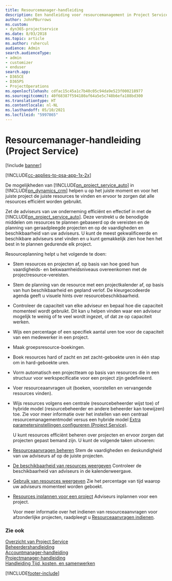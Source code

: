 ```yaml
---
title: Resourcemanager-handleiding
description: Een handleiding voor resourcemanagement in Project Service
author: JohnPBurrows
ms.custom:
- dyn365-projectservice
ms.date: 8/03/2018
ms.topic: article
ms.author: ruhercul
audience: Admin
search.audienceType:
- admin
- customizer
- enduser
search.app:
- D365CE
- D365PS
- ProjectOperations
ms.openlocfilehash: cdfac15c45a1c7b40c05c94da9e523f000218977
ms.sourcegitcommit: 40f68387f594180af64a5e5c748b6efa188bd300
ms.translationtype: HT
ms.contentlocale: nl-NL
ms.lasthandoff: 05/10/2021
ms.locfileid: "5997865"
---
```

# <a name="resource-manager-guide-project-service"></a>Resourcemanager-handleiding (Project Service)

[!include [banner](../includes/psa-now-project-operations.md)]

[!INCLUDE[cc-applies-to-psa-app-1x-2x](../includes/cc-applies-to-psa-app-1x-2x.md)]

De mogelijkheden van [!INCLUDE[pn_project_service_auto](../includes/pn-project-service-auto.md)] in [!INCLUDE[pn_dynamics_crm](../includes/pn-dynamics-crm.md)] helpen u op het juiste moment en voor het juiste project de juiste resources te vinden en ervoor te zorgen dat alle resources efficiënt worden gebruikt.  
  
 Zet de adviseurs van uw onderneming efficiënt en effectief in met de [!INCLUDE[pn_project_service_auto](../includes/pn-project-service-auto.md)]. Deze verstrekt u de benodigde middelen om resources te plannen gebaseerd op de vereisten en de planning van geraadpleegde projecten en op de vaardigheden en beschikbaarheid van uw adviseurs. U kunt de meest gekwalificeerde en beschikbare adviseurs snel vinden en u kunt gemakkelijk zien hoe hen het best in te plannen gedurende elk project.  
  
 Resourceplanning helpt u het volgende te doen:  
  
- Stem resources en projecten af, op basis van hoe goed hun vaardigheids- en bekwaamheidsniveaus overeenkomen met de projectresource-vereisten.  
  
- Stem de planning van de resource met een projectkalender af, op basis van hun beschikbaarheid en gepland verlof. De kleurgecodeerde agenda geeft u visuele hints over resourcebeschikbaarheid.  
  
- Controleer de capaciteit van elke adviseur en bepaal hoe die capaciteit momenteel wordt gebruikt. Dit kan u helpen vinden waar een adviseur mogelijk te weinig of te veel wordt ingezet, of dat ze op capaciteit werken.  
  
- Wijs een percentage of een specifiek aantal uren toe voor de capaciteit van een medewerker in een project.  
  
- Maak groepsresource-boekingen.  
  
- Boek resources hard of zacht en zet zacht-geboekte uren in één stap om in hard-geboekte uren.  
  
- Vorm automatisch een projectteam op basis van resources die in een structuur voor werkspecificatie voor een project zijn gedefinieerd.  
  
- Voer resourceaanvragen uit (boeken, voorstellen en vervangende resources vinden).  
  
- Wijs resources volgens een centrale (resourcebeheerder wijst toe) of hybride model (resourcebeheerder en andere beheerder kan toewijzen) toe. Zie voor meer informatie over het instellen van een centraal resourcemanagementmodel versus een hybride model [Extra parametersinstellingen configureren (Project Service)](../psa/configure-additional-parameters-settings.md).  
  
  U kunt resources efficiënt beheren over projecten en ervoor zorgen dat projecten gepast bemand zijn. U kunt de volgende taken uitvoeren:  
  
- [Resourceaanvragen beheren](../psa/manage-resource-requests.md) Stem de vaardigheden en deskundigheid van uw adviseurs af op de juiste projecten.  
  
- [De beschikbaarheid van resources weergeven](../psa/view-resource-availability.md) Controleer de beschikbaarheid van adviseurs in de kalenderweergave.  
  
- [Gebruik van resources weergeven](../psa/view-resource-utilization.md) Zie het percentage van tijd waarop uw adviseurs momenteel worden geboekt.  
  
- [Resources inplannen voor een project](../psa/schedule-resources-project.md) Adviseurs inplannen voor een project.  
  
  Voor meer informatie over het indienen van resourceaanvragen voor afzonderlijke projecten, raadpleegt u [Resourceaanvragen indienen](../psa/submit-resource-requests.md).  
  
### <a name="see-also"></a>Zie ook  
 [Overzicht van Project Service](../psa/overview.md)   
 [Beheerdershandleiding](../psa/admin-guide.md)   
 [Accountmanager-handleiding](../psa/account-manager-guide.md)   
 [Projectmanager-handleiding](../psa/project-manager-guide.md)   
 [Handleiding Tijd, kosten, en samenwerken](../psa/time-expense-collaboration-guide.md)


[!INCLUDE[footer-include](../includes/footer-banner.md)]